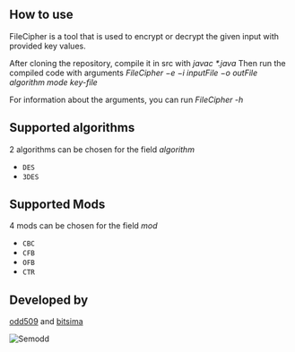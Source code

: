 ## How to use
FileCipher is a tool that is used to encrypt or decrypt the given input with provided key values.

After cloning the repository, compile it in src with *javac \*.java*
Then run the compiled code with arguments *FileCipher −e −i inputFile −o outFile algorithm mode key-file*

For information about the arguments, you can run *FileCipher -h* 

## Supported algorithms

2 algorithms can be chosen for the field *algorithm*

- `DES`
- `3DES`

## Supported Mods

4 mods can be chosen for the field *mod*

- `CBC`
- `CFB`
- `OFB` 
- `CTR`

## Developed by

[odd509](https://github.com/odd509) and [bitsima](https://github.com/bitsima)

![Semodd](/assets/semodd.png)

